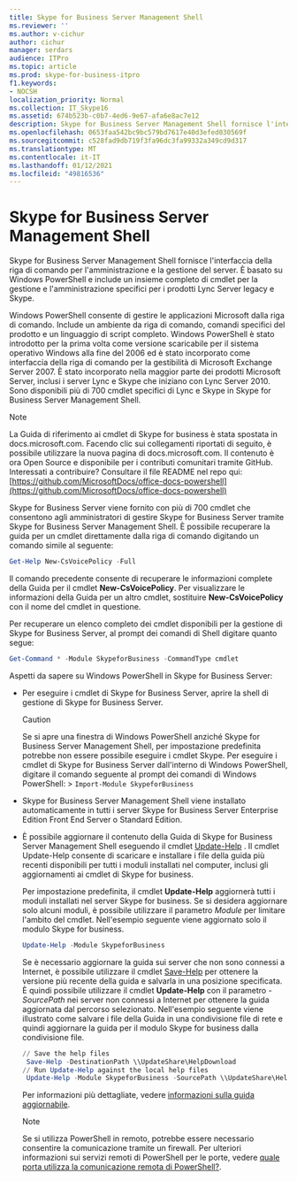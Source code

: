 ```yaml
---
title: Skype for Business Server Management Shell
ms.reviewer: ''
ms.author: v-cichur
author: cichur
manager: serdars
audience: ITPro
ms.topic: article
ms.prod: skype-for-business-itpro
f1.keywords:
- NOCSH
localization_priority: Normal
ms.collection: IT_Skype16
ms.assetid: 674b523b-c0b7-4ed6-9e67-afa6e8ac7e12
description: Skype for Business Server Management Shell fornisce l'interfaccia della riga di comando per l'amministrazione e la gestione del server. È basato su Windows PowerShell e include un insieme completo di cmdlet per la gestione e l'amministrazione specifici per i prodotti Lync Server legacy e Skype.
ms.openlocfilehash: 0653faa542bc9bc579bd7617e40d3efed030569f
ms.sourcegitcommit: c528fad9db719f3fa96dc3fa99332a349cd9d317
ms.translationtype: MT
ms.contentlocale: it-IT
ms.lasthandoff: 01/12/2021
ms.locfileid: "49816536"
---
```

# <a name="skype-for-business-server-management-shell"></a>Skype for Business Server Management Shell
 
Skype for Business Server Management Shell fornisce l'interfaccia della riga di comando per l'amministrazione e la gestione del server. È basato su Windows PowerShell e include un insieme completo di cmdlet per la gestione e l'amministrazione specifici per i prodotti Lync Server legacy e Skype.
  
Windows PowerShell consente di gestire le applicazioni Microsoft dalla riga di comando. Include un ambiente da riga di comando, comandi specifici del prodotto e un linguaggio di script completo. Windows PowerShell è stato introdotto per la prima volta come versione scaricabile per il sistema operativo Windows alla fine del 2006 ed è stato incorporato come interfaccia della riga di comando per la gestibilità di Microsoft Exchange Server 2007. È stato incorporato nella maggior parte dei prodotti Microsoft Server, inclusi i server Lync e Skype che iniziano con Lync Server 2010. Sono disponibili più di 700 cmdlet specifici di Lync e Skype in Skype for Business Server Management Shell.
  
> [!NOTE]
> La Guida di riferimento ai cmdlet di Skype for business è stata spostata in docs.microsoft.com. Facendo clic sui collegamenti riportati di seguito, è possibile utilizzare la nuova pagina di docs.microsoft.com. Il contenuto è ora Open Source e disponibile per i contributi comunitari tramite GitHub. Interessati a contribuire? Consultare il file README nel repo qui: [https://github.com/MicrosoftDocs/office-docs-powershell](https://github.com/MicrosoftDocs/office-docs-powershell)
  
Skype for Business Server viene fornito con più di 700 cmdlet che consentono agli amministratori di gestire Skype for Business Server tramite Skype for Business Server Management Shell. È possibile recuperare la guida per un cmdlet direttamente dalla riga di comando digitando un comando simile al seguente:
  
```PowerShell
Get-Help New-CsVoicePolicy -Full
```

Il comando precedente consente di recuperare le informazioni complete della Guida per il cmdlet **New-CsVoicePolicy**. Per visualizzare le informazioni della Guida per un altro cmdlet, sostituire **New-CsVoicePolicy** con il nome del cmdlet in questione.
  
Per recuperare un elenco completo dei cmdlet disponibili per la gestione di Skype for Business Server, al prompt dei comandi di Shell digitare quanto segue: 
  
```PowerShell
Get-Command * -Module SkypeforBusiness -CommandType cmdlet
```



Aspetti da sapere su Windows PowerShell in Skype for Business Server:
  
- Per eseguire i cmdlet di Skype for Business Server, aprire la shell di gestione di Skype for Business Server.
    
    > [!CAUTION]
    > Se si apre una finestra di Windows PowerShell anziché Skype for Business Server Management Shell, per impostazione predefinita potrebbe non essere possibile eseguire i cmdlet Skype. Per eseguire i cmdlet di Skype for Business Server dall'interno di Windows PowerShell, digitare il comando seguente al prompt dei comandi di Windows PowerShell: >  `Import-Module SkypeforBusiness`
  
- Skype for Business Server Management Shell viene installato automaticamente in tutti i server Skype for Business Server Enterprise Edition Front End Server o Standard Edition.
    
- È possibile aggiornare il contenuto della Guida di Skype for Business Server Management Shell eseguendo il cmdlet [Update-Help](https://technet.microsoft.com/library/hh849720.aspx) . Il cmdlet Update-Help consente di scaricare e installare i file della guida più recenti disponibili per tutti i moduli installati nel computer, inclusi gli aggiornamenti ai cmdlet di Skype for business.
    
    Per impostazione predefinita, il cmdlet **Update-Help** aggiornerà tutti i moduli installati nel server Skype for business. Se si desidera aggiornare solo alcuni moduli, è possibile utilizzare il parametro _Module_ per limitare l'ambito del cmdlet. Nell'esempio seguente viene aggiornato solo il modulo Skype for business.
    
  ```PowerShell
  Update-Help -Module SkypeforBusiness
  ```

    Se è necessario aggiornare la guida sui server che non sono connessi a Internet, è possibile utilizzare il cmdlet [Save-Help](https://technet.microsoft.com/library/hh849724.aspx) per ottenere la versione più recente della guida e salvarla in una posizione specificata. È quindi possibile utilizzare il cmdlet **Update-Help** con il parametro _-SourcePath_ nei server non connessi a Internet per ottenere la guida aggiornata dal percorso selezionato. Nell'esempio seguente viene illustrato come salvare i file della Guida in una condivisione file di rete e quindi aggiornare la guida per il modulo Skype for business dalla condivisione file.
    
  ```PowerShell
  // Save the help files
   Save-Help -DestinationPath \\UpdateShare\HelpDownload
  // Run Update-Help against the local help files
   Update-Help -Module SkypeforBusiness -SourcePath \\UpdateShare\HelpDownload
  ```

    Per informazioni più dettagliate, vedere [informazioni sulla guida aggiornabile](https://technet.microsoft.com/library/hh847735.aspx).
    
    > [!NOTE]
    > Se si utilizza PowerShell in remoto, potrebbe essere necessario consentire la comunicazione tramite un firewall. Per ulteriori informazioni sui servizi remoti di PowerShell per le porte, vedere [quale porta utilizza la comunicazione remota di PowerShell?](https://blogs.technet.microsoft.com/christwe/2012/06/20/what-port-does-powershell-remoting-use/).
    

